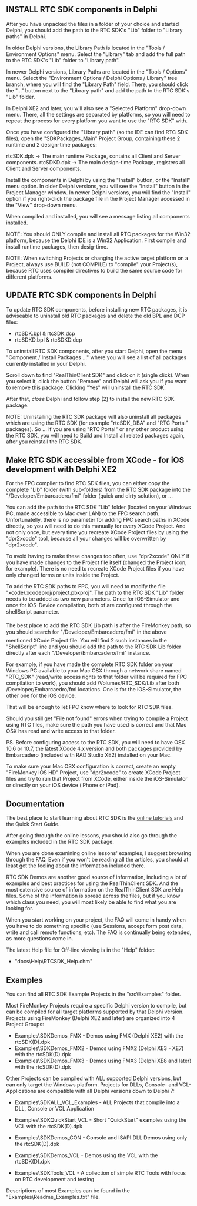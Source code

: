 

INSTALL RTC SDK components in Delphi
--------------------------------

After you have unpacked the files in a folder of your choice and started Delphi,
you should add the path to the RTC SDK's "Lib" folder to "Library paths" in Delphi.

In older Delphi versions, the Library Path is located in the "Tools / Environment Options" menu.
Select the "Library" tab and add the full path to the RTC SDK's "Lib" folder to "Library path".

In newer Delphi versions, Library Paths are located in the "Tools / Options" menu. 
Select the "Environment Options / Delphi Options / Library" tree branch, where you will 
find the "Library Path" field. There, you should click the "..." button next to 
the "Library path" and add the path to the RTC SDK's "Lib" folder.

In Delphi XE2 and later, you will also see a "Selected Platform" drop-down menu. 
There, all the settings are separated by platforms, so you  will need to 
repeat the process for every platform you want to use the "RTC SDK" with.

Once you have configured the "Library path" (so the IDE can find RTC SDK files), open the
"SDKPackages_Main" Project Group, containing these 2 runtime and 2 design-time packages:

  rtcSDK.dpk       -> The main runtime Package, contains all Client and Server components. 
  rtcSDKD.dpk      -> The main design-time Package, registers all Client and Server components.

Install the components in Delphi by using the "Install" button, or the "Install" menu option.
In older Delphi versions, you will see the "Install" button in the Project Manager window.
In newer Delphi versions, you will find the "Install" option if you right-click the package
file in the Project Manager accessed in the "View" drop-down menu.

When compiled and installed, you will see a message listing all components installed.

NOTE: You should ONLY compile and install all RTC packages for the Win32 platform, because the 
Delphi IDE is a Win32 Application. First compile and install runtime packages, then desig-time.

NOTE: When switching Projects or changing the active target platform on a Project, 
always use BUILD (not COMPILE) to "compile" your Project(s), because RTC uses 
compiler directives to build the same source code for different platforms.



UPDATE RTC SDK components in Delphi
-------------------------------

To update RTC SDK components, before installing new RTC packages, it is 
adviseable to uninstall old RTC packages and delete the old BPL and DCP files:

  - rtcSDK.bpl & rtcSDK.dcp
  - rtcSDKD.bpl & rtcSDKD.dcp

To uninstall RTC SDK components, after you start Delphi, 
open the menu "Component / Install Packages ..." where you 
will see a list of all packages currently installed in your Delphi. 

Scroll down to find "RealThinClient SDK" and click on it (single click). 
When you select it, click the button "Remove" and Delphi will ask you 
if you want to remove this package. Clicking "Yes" will uninstall the RTC SDK.

After that, *close* Delphi and follow step (2) to install the new RTC SDK package.

NOTE: Uninstalling the RTC SDK package will also uninstall all packages which 
are using the RTC SDK (for example "rtcSDK_DBA" and "RTC Portal" packages). 
So ... if you are using "RTC Portal" or any other product using the RTC SDK, you will 
need to Build and Install all related packages again, after you reinstall the RTC SDK.



Make RTC SDK accessible from XCode - for iOS development with Delphi XE2
-------------------------------

For the FPC compiler to find RTC SDK files, you can either copy the complete "Lib" folder (with sub-folders)
from the RTC SDK package into the "/Developer/Embarcadero/fmi" folder (quick and dirty solution), or ... 

You can add the path to the RTC SDK "Lib" folder (located on your Windows PC, made accessible to Mac over LAN) 
to the FPC search path. Unfortunatelly, there  is no parameter for adding FPC search paths in XCode directly, 
so you will need to do this manually for every XCode Project. And not only once, but every time you recreate 
XCode Project files by using the "dpr2xcode" tool, because all your changes will be overwritten by "dpr2xcode". 

To avoid having to make these changes too often, use "dpr2xcode" ONLY if you have made changes to the Project 
file itself (changed the Project icon, for example). There is no need to recreate XCode Project files if you 
have only changed forms or units inside the Project.

To add the RTC SDK paths to FPC, you will need to modify the file "xcode/<ProjectName>.xcodeproj/project.pbxproj". 
The path to the RTC SDK "Lib" folder needs to be added as two new parameters. Once for iOS-Simulator and 
once for iOS-Device compilation, both of are configured through the shellScript parameter.

The best place to add the RTC SDK Lib path is after the FireMonkey path, so you should search for 
"/Developer/Embarcadero/fmi" in the above mentioned XCode Project file. You will find 2 such 
instances in the "ShellScript" line and you should add the path to the RTC SDK Lib folder directly 
after each "/Developer/Embarcadero/fmi" instance.

For example, if you have made the complete RTC SDK folder on your Windows PC available to your Mac OSX 
through a network share named "RTC_SDK" (read/write access rights to that folder will be required for FPC 
compilation to work), you should add /Volumes/RTC_SDK/Lib after both /Developer/Embarcaedro/fmi locations. 
One is for the iOS-Simulator, the other one for the iOS device. 

That will be enough to let FPC know where to look for RTC SDK files.

Should you still get "File not found" errors when trying to compile a Project using RTC files, 
make sure the path you have used is correct and that Mac OSX has read and write access to that folder.

PS. Before configuring access to the RTC SDK, you will need to have OSX 10.6 or 10.7, the latest XCode 4.x 
version and both packages provided by Embarcadero (included with RAD Studio XE2) installed on your Mac. 

To make sure your Mac OSX configuration is correct, create an empty "FireMonkey iOS HD" Project, 
use "dpr2xcode" to create XCode Project files and try to run that Project from XCode,
either inside the iOS-Simulator or directly on your iOS device (iPhone or iPad).



Documentation
-------------

The best place to start learning about RTC SDK is the [online tutorials]( https://rtc.teppi.net/classroom/ ) and the Quick Start Guide.

After going through the online lessons, you should also go through the  examples included in the RTC SDK package. 

When you are done examining online lessons' examples, I suggest browsing through the FAQ. Even if you won't
be reading all the articles, you should at least get the feeling about the information included there.

RTC SDK Demos are another good source of information, including a lot of examples and best practices 
for using the RealThinClient SDK. And the most extensive source of information on the RealThinClient SDK 
are Help files. Some of the information is spread across the files, but if you know which class you need, 
you will most likely be able to find what you are looking for.

When you start working on your project, the FAQ will come in handy when you have to do something 
specific (use Sessions, accept form post data, write and call remote functions, etc). The FAQ is 
continually being extended, as more questions come in.

The latest Help file for Off-line viewing is in the "Help" folder:
- "docs\Help\RTCSDK_Help.chm"



## Examples

You can find all RTC SDK Example Projects in the "src\Examples" folder.

Most FireMonkey Projects require a specific Delphi version to compile,
but can be compiled for all target platforms supported by that Delphi version.
Projects using FireMonkey (Delphi XE2 and later) are organized into 4 Project Groups:

  * Examples\SDKDemos_FMX - Demos using FMX (Delphi XE2) with the rtcSDK(D).dpk
  * Examples\SDKDemos_FMX2 - Demos using FMX2 (Delphi XE3 - XE7) with the rtcSDK(D).dpk
  * Examples\SDKDemos_FMX3 - Demos using FMX3 (Delphi XE8 and later) with the rtcSDK(D).dpk

Other Projects can be compiled with ALL supported Delphi versions, but can only target the Windows platform.
Projects for DLLs, Console- and VCL-Applications are compatible with all Delphi versions down to Delphi 7:

  * Examples\SDKALL_VCL_Examples - ALL Projects that compile into a DLL, Console or VCL Application
  
  * Examples\SDKQuickStart_VCL - Short "QuickStart" examples using the VCL with the rtcSDK(D).dpk
  * Examples\SDKDemos_CON - Console and ISAPI DLL Demos using only the rtcSDK(D).dpk
  * Examples\SDKDemos_VCL - Demos using the VCL with the rtcSDK(D).dpk
  * Examples\SDKTools_VCL - A collection of simple RTC Tools with focus on RTC development and testing

Descriptions of most Examples can be found in the "Examples\Readme_Examples.txt" file.
